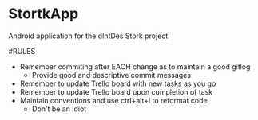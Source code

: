 # StortkApp
Android application for the dIntDes Stork project

#RULES
* Remember commiting after EACH change as to maintain a good gitlog
    * Provide good and descriptive commit messages
* Remember to update Trello board with new tasks as you go
* Remember to update Trello board upon completion of task
* Maintain conventions and use ctrl+alt+l to reformat code
    * Don't be an idiot